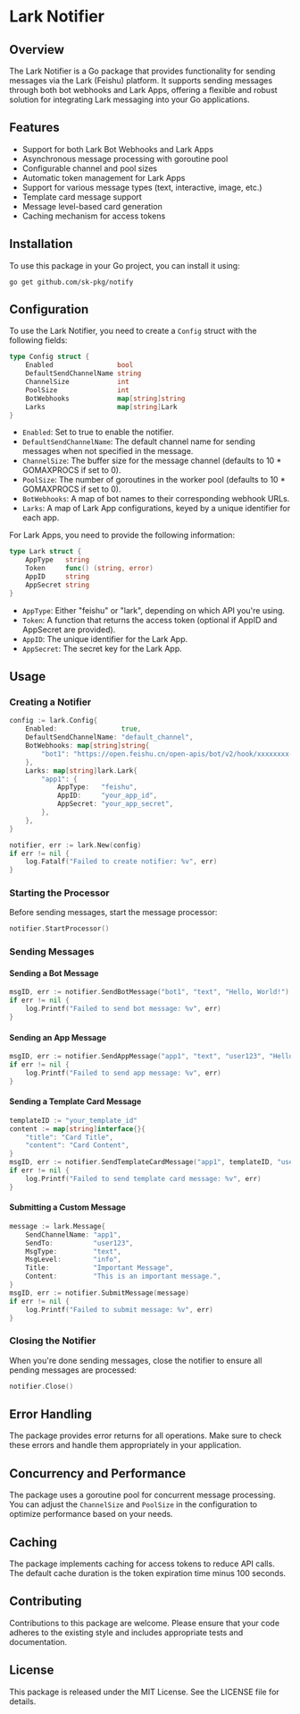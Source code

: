 # Lark Notifier

## Overview

The Lark Notifier is a Go package that provides functionality for sending messages via the Lark (Feishu) platform. It supports sending messages through both bot webhooks and Lark Apps, offering a flexible and robust solution for integrating Lark messaging into your Go applications.

## Features

- Support for both Lark Bot Webhooks and Lark Apps
- Asynchronous message processing with goroutine pool
- Configurable channel and pool sizes
- Automatic token management for Lark Apps
- Support for various message types (text, interactive, image, etc.)
- Template card message support
- Message level-based card generation
- Caching mechanism for access tokens

## Installation

To use this package in your Go project, you can install it using:

```
go get github.com/sk-pkg/notify
```

## Configuration

To use the Lark Notifier, you need to create a `Config` struct with the following fields:

```go
type Config struct {
    Enabled                bool
    DefaultSendChannelName string
    ChannelSize            int
    PoolSize               int
    BotWebhooks            map[string]string
    Larks                  map[string]Lark
}
```

- `Enabled`: Set to true to enable the notifier.
- `DefaultSendChannelName`: The default channel name for sending messages when not specified in the message.
- `ChannelSize`: The buffer size for the message channel (defaults to 10 * GOMAXPROCS if set to 0).
- `PoolSize`: The number of goroutines in the worker pool (defaults to 10 * GOMAXPROCS if set to 0).
- `BotWebhooks`: A map of bot names to their corresponding webhook URLs.
- `Larks`: A map of Lark App configurations, keyed by a unique identifier for each app.

For Lark Apps, you need to provide the following information:

```go
type Lark struct {
    AppType   string
    Token     func() (string, error)
    AppID     string
    AppSecret string
}
```

- `AppType`: Either "feishu" or "lark", depending on which API you're using.
- `Token`: A function that returns the access token (optional if AppID and AppSecret are provided).
- `AppID`: The unique identifier for the Lark App.
- `AppSecret`: The secret key for the Lark App.

## Usage

### Creating a Notifier

```go
config := lark.Config{
    Enabled:                true,
    DefaultSendChannelName: "default_channel",
    BotWebhooks: map[string]string{
        "bot1": "https://open.feishu.cn/open-apis/bot/v2/hook/xxxxxxxx-xxxx-xxxx-xxxx-xxxxxxxxxxxx",
    },
    Larks: map[string]lark.Lark{
        "app1": {
            AppType:   "feishu",
            AppID:     "your_app_id",
            AppSecret: "your_app_secret",
        },
    },
}

notifier, err := lark.New(config)
if err != nil {
    log.Fatalf("Failed to create notifier: %v", err)
}
```

### Starting the Processor

Before sending messages, start the message processor:

```go
notifier.StartProcessor()
```

### Sending Messages

#### Sending a Bot Message

```go
msgID, err := notifier.SendBotMessage("bot1", "text", "Hello, World!")
if err != nil {
    log.Printf("Failed to send bot message: %v", err)
}
```

#### Sending an App Message

```go
msgID, err := notifier.SendAppMessage("app1", "text", "user123", "Hello, User!")
if err != nil {
    log.Printf("Failed to send app message: %v", err)
}
```

#### Sending a Template Card Message

```go
templateID := "your_template_id"
content := map[string]interface{}{
    "title": "Card Title",
    "content": "Card Content",
}
msgID, err := notifier.SendTemplateCardMessage("app1", templateID, "user123", content)
if err != nil {
    log.Printf("Failed to send template card message: %v", err)
}
```

#### Submitting a Custom Message

```go
message := lark.Message{
    SendChannelName: "app1",
    SendTo:          "user123",
    MsgType:         "text",
    MsgLevel:        "info",
    Title:           "Important Message",
    Content:         "This is an important message.",
}
msgID, err := notifier.SubmitMessage(message)
if err != nil {
    log.Printf("Failed to submit message: %v", err)
}
```

### Closing the Notifier

When you're done sending messages, close the notifier to ensure all pending messages are processed:

```go
notifier.Close()
```

## Error Handling

The package provides error returns for all operations. Make sure to check these errors and handle them appropriately in your application.

## Concurrency and Performance

The package uses a goroutine pool for concurrent message processing. You can adjust the `ChannelSize` and `PoolSize` in the configuration to optimize performance based on your needs.

## Caching

The package implements caching for access tokens to reduce API calls. The default cache duration is the token expiration time minus 100 seconds.

## Contributing

Contributions to this package are welcome. Please ensure that your code adheres to the existing style and includes appropriate tests and documentation.

## License

This package is released under the MIT License. See the LICENSE file for details.